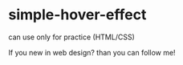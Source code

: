# simple-hover-effect
can use only for practice (HTML/CSS)



If you new in web design? than you can follow me!
